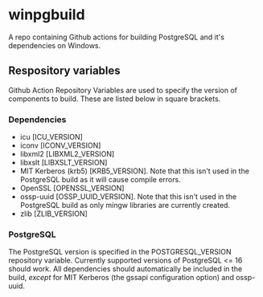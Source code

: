 # winpgbuild
A repo containing Github actions for building PostgreSQL and it's dependencies on Windows.

## Respository variables

Github Action Repository Variables are used to specify the version of components to build.
These are listed below in square brackets.

### Dependencies

* icu [ICU_VERSION]
* iconv [ICONV_VERSION]
* libxml2 [LIBXML2_VERSION]
* libxslt [LIBXSLT_VERSION]
* MIT Kerberos (krb5) [KRB5_VERSION]. Note that this isn't used in the PostgreSQL build as it will cause compile errors.
* OpenSSL [OPENSSL_VERSION]
* ossp-uuid [OSSP_UUID_VERSION]. Note that this isn't used in the PostgreSQL build as only mingw libraries are currently created.
* zlib [ZLIB_VERSION]

### PostgreSQL

The PostgreSQL version is specified in the POSTGRESQL_VERSION repository variable.
Currently supported versions of PostgreSQL <= 16 should work. All dependencies 
should automatically be included in the build, *except* for MIT Kerberos (the gssapi
configuration option) and ossp-uuid.
